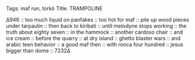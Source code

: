 Tags:  maf run, torkö
Title: TRAMPOLINE
  
∆946 :: too much liquid on panfakes :: too hot for maf :: pile up wood pieces under tarpaulin :: then back to kiribati :: until melodyne stops working :: the truth about eighty seven :: in the hammock :: another cardoso chair :: and ice cream :: before the quarry :: at dry island :: ghetto blaster wars :: and arabic teen behavior :: a good maf then :: with ronca four hundred :: jesus bigger than dome :: 7232∆